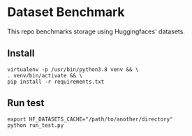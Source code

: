 # Dataset Benchmark

This repo benchmarks storage using Huggingfaces' datasets.

## Install

```
virtualenv -p /usr/bin/python3.8 venv && \
. venv/bin/activate && \
pip install -r requirements.txt
```

## Run test

```
export HF_DATASETS_CACHE="/path/to/another/directory"
python run_test.py
```


